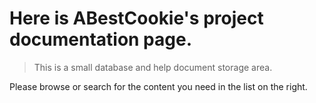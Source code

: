 # Here is ABestCookie's project documentation page.

> This is a small database and help document storage area.

Please browse or search for the content you need in the list on the right.

